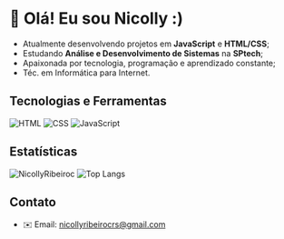 # 👋 Olá! Eu sou Nicolly :)

- Atualmente desenvolvendo projetos em **JavaScript** e **HTML/CSS**;
- Estudando **Análise e Desenvolvimento de Sistemas** na **SPtech**;
- Apaixonada por tecnologia, programação e aprendizado constante;
- Téc. em Informática para Internet.

## Tecnologias e Ferramentas

![HTML](https://img.shields.io/badge/HTML5-E34F26?style=flat&logo=html5&logoColor=white)
![CSS](https://img.shields.io/badge/CSS3-1572B6?style=flat&logo=css3&logoColor=white)
![JavaScript](https://img.shields.io/badge/JavaScript-F7DF1E?style=flat&logo=javascript&logoColor=black)

## Estatísticas

![NicollyRibeiroc](https://github-readme-stats.vercel.app/api?NicollyRibeiroc&show_icons=true&theme=dracula)
![Top Langs](https://github-readme-stats.vercel.app/api/top-langs/?username=NicollyRibeiroc&layout=compact&theme=dracula)

## Contato

- ✉️ Email: nicollyribeirocrs@gmail.com
